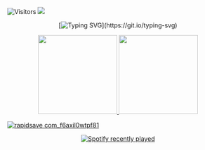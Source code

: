 ![Visitors](https://api.visitorbadge.io/api/visitors?path=https%3A%2F%2Fgithub.com%2FvTuanpham&label=visitors&labelColor=%2337d67a&countColor=%23555555&style=flat)
<img  src=https://64.media.tumblr.com/8f33cf366575f7090cbfe27fa3ee6764/d49c91d08886f9c8-64/s2048x3072/ce420852f13a1af52219f07059d3e379b9f8a291.gifv />

<div align='center'>
  
[![Typing SVG](https://readme-typing-svg.demolab.com?font=Fira+Code&pause=1000&color=12398c&width=435&lines=Welcome+to+my+Github+profile!;Bem+vindo(a)+ao+meu+reposit%C3%B3rio!;%E6%AD%A1%E8%BF%8E%E4%BE%86%E5%88%B0%E6%88%91%E7%9A%84+Github+%E5%80%8B%E4%BA%BA%E8%B3%87%E6%96%99%EF%BC%81;%E0%A4%AE%E0%A5%87%E0%A4%B0%E0%A5%87+%E0%A4%9C%E0%A5%80%E0%A4%A5%E0%A4%AC+%E0%A4%AA%E0%A5%8D%E0%A4%B0%E0%A5%8B%E0%A4%AB%E0%A4%BE%E0%A4%87%E0%A4%B2+%E0%A4%AE%E0%A5%87%E0%A4%82+%E0%A4%86%E0%A4%AA%E0%A4%95%E0%A4%BE+%E0%A4%B8%E0%A5%8D%E0%A4%B5%E0%A4%BE%E0%A4%97%E0%A4%A4+%E0%A4%B9%E0%A5%88!;Ch%C3%A0o+m%E1%BB%ABng+%C4%91%E1%BA%BFn+profile+github+c%E1%BB%A7a+t%C3%B4i!;)](https://git.io/typing-svg)

  
</div>

<div align="center">
  <a href="https://github.com/vTuanpham">
  <img height="180em" src="https://github-readme-stats.vercel.app/api?username=vTuanpham&show_icons=true&count_private=true&rank_icon=github&include_all_commits=true&theme=github_dark&hide_border=true#gh-dark-mode-only"/>
  <img height="180em" src="https://github-readme-stats.vercel.app/api/top-langs/?username=vTuanpham&layout=compact&langs_count=7&theme=github_dark&hide_border=true"/>
    
</div>


![rapidsave com_f6axil0wtpf81](https://github.com/vTuanpham/vTuanpham/assets/82665400/df032993-cb66-4604-917b-47930f183487)
<div align="center">

  
![Spotify recently played](https://spotify-recently-played-readme.vercel.app/api?user=gokepj80volji88zvaayqlt60&count=1)

</div>  


